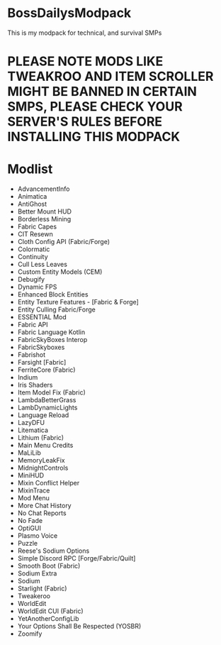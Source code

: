 # BossDailysModpack
This is my modpack for technical, and survival SMPs 

# PLEASE NOTE MODS LIKE TWEAKROO AND ITEM SCROLLER MIGHT BE BANNED IN CERTAIN SMPS, PLEASE CHECK YOUR SERVER'S RULES BEFORE INSTALLING THIS MODPACK

# Modlist 

- AdvancementInfo
- Animatica
- AntiGhost
- Better Mount HUD
- Borderless Mining
- Fabric Capes
- CIT Resewn
- Cloth Config API (Fabric/Forge)
- Colormatic
- Continuity
- Cull Less Leaves
- Custom Entity Models (CEM)
- Debugify
- Dynamic FPS
- Enhanced Block Entities
- Entity Texture Features - [Fabric & Forge]
- Entity Culling Fabric/Forge
- ESSENTIAL Mod
- Fabric API
- Fabric Language Kotlin
- FabricSkyBoxes Interop
- FabricSkyboxes
- Fabrishot
- Farsight [Fabric]
- FerriteCore (Fabric)
- Indium
- Iris Shaders
- Item Model Fix (Fabric)
- LambdaBetterGrass
- LambDynamicLights
- Language Reload
- LazyDFU
- Litematica
- Lithium (Fabric)
- Main Menu Credits
- MaLiLib
- MemoryLeakFix
- MidnightControls
- MiniHUD
- Mixin Conflict Helper
- MixinTrace
- Mod Menu
- More Chat History
- No Chat Reports
- No Fade
- OptiGUI
- Plasmo Voice
- Puzzle
- Reese's Sodium Options
- Simple Discord RPC [Forge/Fabric/Quilt]
- Smooth Boot (Fabric)
- Sodium Extra
- Sodium
- Starlight (Fabric)
- Tweakeroo
- WorldEdit
- WorldEdit CUI (Fabric)
- YetAnotherConfigLib
- Your Options Shall Be Respected (YOSBR)
- Zoomify
